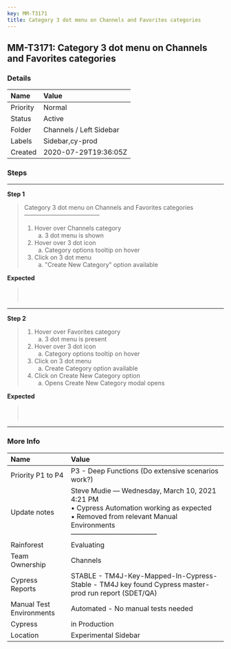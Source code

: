 ```yaml
---
key: MM-T3171
title: Category 3 dot menu on Channels and Favorites categories
---
```


## MM-T3171: Category 3 dot menu on Channels and Favorites categories

### Details

| Name     | Value                   |
| :------- | :---------------------- |
| Priority | Normal                  |
| Status   | Active                  |
| Folder   | Channels / Left Sidebar |
| Labels   | Sidebar,cy-prod         |
| Created  | 2020-07-29T19:36:05Z    |

### Steps

<hr/>

**Step 1**

> <article>Category 3 dot menu on Channels and Favorites categories<br>–––––––––––––––––––––––––<ol><li>Hover over Channels category<ol style="list-style-type: lower-alpha;"><li>3 dot menu is shown</li></ol></li><li>Hover over 3 dot icon<ol style="list-style-type: lower-alpha;"><li>Category options tooltip on hover</li></ol></li><li>Click on 3 dot menu<ol style="list-style-type: lower-alpha;"><li>"Create New Category" option available</li></ol></li></ol></article>

**Expected**

> <article><br><br></article>

<hr/>

**Step 2**

> <article><ol><li>Hover over Favorites category<ol style="list-style-type: lower-alpha;"><li>3 dot menu is present</li></ol></li><li>Hover over 3 dot icon<ol style="list-style-type: lower-alpha;"><li>Category options tooltip on hover</li></ol></li><li>Click on 3 dot menu<ol style="list-style-type: lower-alpha;"><li>Create Category option available</li></ol></li><li>Click on Create New Category option<ol style="list-style-type: lower-alpha;"><li>Opens Create New Category modal opens</li></ol></li></ol></article>

**Expected**

> <article><br><br></article>

<hr/>

### More Info

| Name                     | Value                                                                                                                                                                   |
| :----------------------- | :---------------------------------------------------------------------------------------------------------------------------------------------------------------------- |
| Priority P1 to P4        | P3 - Deep Functions (Do extensive scenarios work?)                                                                                                                      |
| Update notes             | Steve Mudie — Wednesday, March 10, 2021 4:21 PM<br>• Cypress Automation working as expected<br>• Removed from relevant Manual Environments<br>––––––––––––––––––––––––– |
| Rainforest               | Evaluating                                                                                                                                                              |
| Team Ownership           | Channels                                                                                                                                                                |
| Cypress Reports          | STABLE - TM4J-Key-Mapped-In-Cypress-Stable - TM4J key found Cypress master-prod run report (SDET/QA)                                                                    |
| Manual Test Environments | Automated - No manual tests needed                                                                                                                                      |
| Cypress                  | in Production                                                                                                                                                           |
| Location                 | Experimental Sidebar                                                                                                                                                    |
